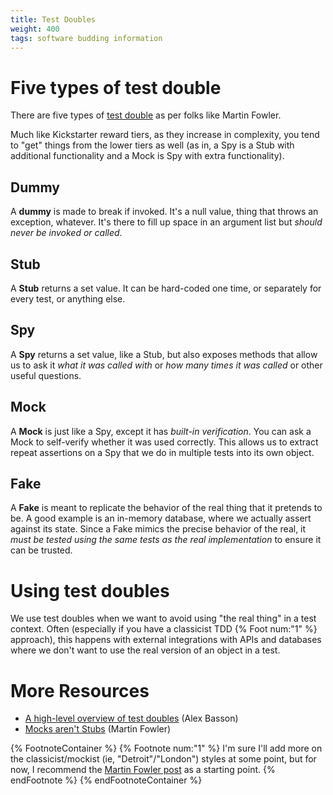 ```yaml
---
title: Test Doubles
weight: 400
tags: software budding information
---
```


# Five types of test double
There are five types of [test double](https://martinfowler.com/bliki/TestDouble.html) as per folks like Martin Fowler.

Much like Kickstarter reward tiers, as they increase in complexity, you tend to "get" things from the lower tiers as well (as in, a Spy is a Stub with additional functionality and a Mock is Spy with extra functionality).

## Dummy
A **dummy** is made to break if invoked. It's a null value, thing that throws an exception, whatever. It's there to fill up space in an argument list but *should never be invoked or called*.

## Stub
A **Stub** returns a set value. It can be hard-coded one time, or separately for every test, or anything else.

## Spy
A **Spy** returns a set value, like a Stub, but also exposes methods that allow us to ask it *what it was called with* or *how many times it was called* or other useful questions.

## Mock
A **Mock** is just like a Spy, except it has *built-in verification*. You can ask a Mock to self-verify whether it was used correctly. This allows us to extract repeat assertions on a Spy that we do in multiple tests into its own object.

## Fake
A **Fake** is meant to replicate the behavior of the real thing that it pretends to be. A good example is an in-memory database, where we actually assert against its state. Since a Fake mimics the precise behavior of the real, it *must be tested using the same tests as the real implementation* to ensure it can be trusted.

# Using test doubles
We use test doubles when we want to avoid using "the real thing" in a test context. Often (especially if you have a classicist TDD {% Foot num:"1" %} approach), this happens with external integrations with APIs and databases where we don't want to use the real version of an object in a test.

# More Resources
- [A high-level overview of test doubles](https://github.com/alexbasson/test-doubles) (Alex Basson)
- [Mocks aren't Stubs](https://martinfowler.com/articles/mocksArentStubs.html) (Martin Fowler)

{% FootnoteContainer %}
    {% Footnote num:"1" %}
        I'm sure I'll add more on the classicist/mockist (ie, "Detroit"/"London") styles at some point, but for now, I recommend the <a href="https://martinfowler.com/articles/mocksArentStubs.html">Martin Fowler post</a> as a starting point.
    {% endFootnote %}
{% endFootnoteContainer %}